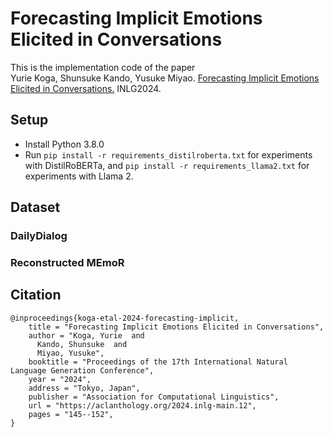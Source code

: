 # Forecasting Implicit Emotions Elicited in Conversations

This is the implementation code of the paper  
Yurie Koga, Shunsuke Kando, Yusuke Miyao. [Forecasting Implicit Emotions Elicited in Conversations.](https://aclanthology.org/2024.inlg-main.12/) INLG2024.

## Setup
 - Install Python 3.8.0
 - Run ```pip install -r requirements_distilroberta.txt``` for experiments with DistilRoBERTa, and ```pip install -r requirements_llama2.txt``` for experiments with Llama 2.

## Dataset
### DailyDialog
### Reconstructed MEmoR

## Citation
```
@inproceedings{koga-etal-2024-forecasting-implicit,
    title = "Forecasting Implicit Emotions Elicited in Conversations",
    author = "Koga, Yurie  and
      Kando, Shunsuke  and
      Miyao, Yusuke",
    booktitle = "Proceedings of the 17th International Natural Language Generation Conference",
    year = "2024",
    address = "Tokyo, Japan",
    publisher = "Association for Computational Linguistics",
    url = "https://aclanthology.org/2024.inlg-main.12",
    pages = "145--152",
}
```

